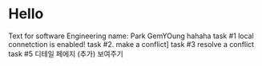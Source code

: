 # Hello
Text for software Engineering
name: Park GemYOung hahaha
task #1 local connetction is enabled!
task #2. make a conflict]
task #3 resolve a conflict
task #5 디테일 페에지 (추가) 보여주기
